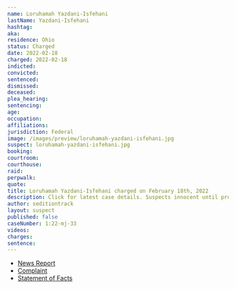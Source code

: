 ```yaml
---
name: Loruhamah Yazdani-Isfehani
lastName: Yazdani-Isfehani
hashtag:
aka:
residence: Ohio
status: Charged
date: 2022-02-18
charged: 2022-02-18
indicted:
convicted:
sentenced:
dismissed:
deceased:
plea_hearing:
sentencing:
age:
occupation:
affiliations:
jurisdiction: Federal
image: /images/preview/loruhamah-yazdani-isfehani.jpg
suspect: loruhamah-yazdani-isfehani.jpg
booking:
courtroom:
courthouse:
raid:
perpwalk:
quote:
title: Loruhamah Yazdani-Isfehani charged on February 18th, 2022
description: Click for latest case details. Suspects innocent until proven guilty.
author: seditiontrack
layout: suspect
published: false
caseNumber: 1:22-mj-33
videos:
charges:
sentence:
---
```


- [News Report]()
- [Complaint](https://www.justice.gov/usao-dc/case-multi-defendant/file/1477226/download)
- [Statement of Facts](https://www.justice.gov/usao-dc/case-multi-defendant/file/1477231/download)
